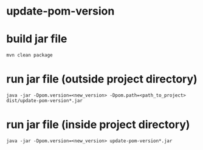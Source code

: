 # update-pom-version

# build jar file
```shell
mvn clean package
```

# run jar file (outside project directory)
```shell
java -jar -Dpom.version=<new_version> -Dpom.path=<path_to_project> dist/update-pom-version*.jar 
```


# run jar file (inside project directory)
```shell
java -jar -Dpom.version=<new_version> update-pom-version*.jar 
```

